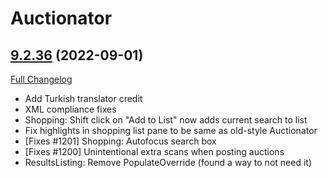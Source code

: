 # Auctionator

## [9.2.36](https://github.com/Auctionator/Auctionator/tree/9.2.36) (2022-09-01)
[Full Changelog](https://github.com/Auctionator/Auctionator/compare/9.2.35...9.2.36) 

- Add Turkish translator credit  
- XML compliance fixes  
- Shopping: Shift click on "Add to List" now adds current search to list  
- Fix highlights in shopping list pane to be same as old-style Auctionator  
- [Fixes #1201] Shopping: Autofocus search box  
- [Fixes #1200] Unintentional extra scans when posting auctions  
- ResultsListing: Remove PopulateOverride (found a way to not need it)  
